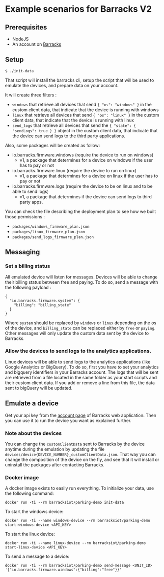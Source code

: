 # Example scenarios for Barracks V2

## Prerequisites

* NodeJS
* An account on [Barracks](https://app.barracks.io)

## Setup

```
$ ./init-data
```

That script will install the barracks cli, setup the script that will be used to emulate the devices, and prepare data on your account.

It will create three filters :

* ```windows``` that retrieve all devices that send ```{ "os": "windows" }``` in the custom client data, that indicate that the device is running with windows
* ```linux``` that retrieve all devices that send ```{ "os": "linux" }``` in the custom client data, that indicate that the device is running with linux
* ```send_logs``` that retrieve all devices that send the ```{ "state": { "sendLogs": true } }``` object in the custom client data, that indicate that the device can send logs to the third party applications.

Also, some packages will be created as follow:

* io.barracks.firmware.windows (require the device to run on windows)
  * v1, a package that determines for a device on windows if the user has to pay or not
* io.barracks.firmware.linux (require the device to run on linux)
  * v1, a package that determines for a device on linux if the user has to pay or not
* io.barracks.firmware.logs (require the device to be on linux and to be able to send logs)
  * v1, a package that determines if the device can send logs to third party apps.

You can check the file describing the deployment plan to see how we built those permissions :

* ```packages/windows_firmware_plan.json```
* ```packages/linux_firmware_plan.json```
* ```packages/send_logs_firmware_plan.json```

## Messaging

### Set a billing status 

All emulated device will listen for messages.
Devices will be able to change their billing status between free and paying. 
To do so, send a message with the following payload : 
```
{
  "io.barracks.firmware.system": {
    "billing": "billing_state" 
  }
}
```
Where ```system``` should be replaced by ```windows``` or ```linux``` depending on the os of the device, and ```billing_state``` can be replaced either by ```free``` or ```paying```.
Other messages will only update the custom data sent by the device to Barracks.

### Allow the devices to send logs to the analytics applications.

Linux devices will be able to send logs to the analytics applications (like Google Analytics or BigQuery). To do so, first you have to set your analytics and bigquery identifiers in your Barracks account.
The logs that will be sent are retrieved from a file located in the same folder as your start scripts and their custom client data. If you add or remove a line from this file, the data sent to bigQuery will be updated.


## Emulate a device

Get your api key from the [account page](https://app.barracks.io/account) of Barracks web application.
Then you can use it to run the device you want as explained further. 

### Note about the devices
You can change the ```customClientData``` sent to Barracks by the device anytime during the emulation by updating the file ```devices/device{DEVICE_NUMBER}_customClientData.json```.
That way you can change the composition of the device on the fly, and see that it will install or uninstall the packages after contacting Barracks.


### Docker image
A docker image exists to easily run everything.
To initialize your data, use the following command:
```
docker run -ti --rm barracksiot/parking-demo init-data
```

To start the windows device:
```
docker run -ti --name windows-device --rm barracksiot/parking-demo start-windows-device <API_KEY>
```

To start the linux device:
```
docker run -ti --name linux-device --rm barracksiot/parking-demo start-linux-device <API_KEY>
```

To send a message to a device:
```
docker run -ti --rm barracksiot/parking-demo send-message <UNIT_ID> '{"io.barracks.firmware.windows":{"billing":"free"}}'
```
